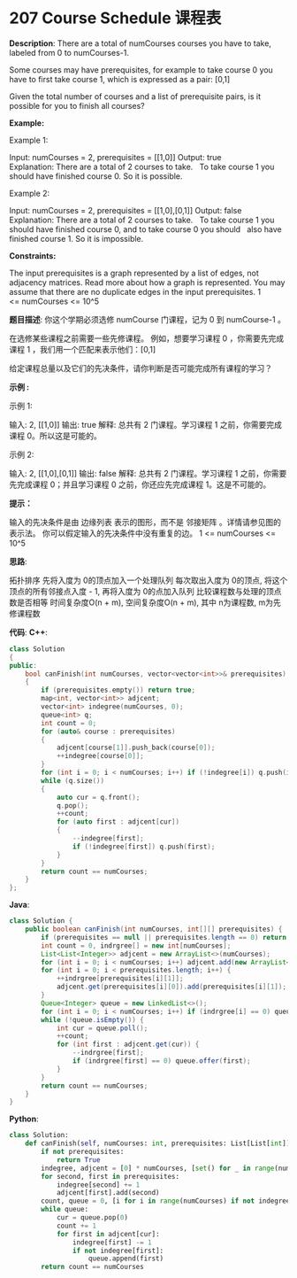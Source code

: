 # 207 Course Schedule 课程表

__Description__:
There are a total of numCourses courses you have to take, labeled from 0 to numCourses-1.

Some courses may have prerequisites, for example to take course 0 you have to first take course 1, which is expressed as a pair: [0,1]

Given the total number of courses and a list of prerequisite pairs, is it possible for you to finish all courses?

__Example:__

Example 1:

Input: numCourses = 2, prerequisites = [[1,0]]
Output: true
Explanation: There are a total of 2 courses to take.
             To take course 1 you should have finished course 0. So it is possible.

Example 2:

Input: numCourses = 2, prerequisites = [[1,0],[0,1]]
Output: false
Explanation: There are a total of 2 courses to take.
             To take course 1 you should have finished course 0, and to take course 0 you should
             also have finished course 1. So it is impossible.

__Constraints:__

The input prerequisites is a graph represented by a list of edges, not adjacency matrices. Read more about how a graph is represented.
You may assume that there are no duplicate edges in the input prerequisites.
1 <= numCourses <= 10^5

__题目描述__:
你这个学期必须选修 numCourse 门课程，记为 0 到 numCourse-1 。

在选修某些课程之前需要一些先修课程。 例如，想要学习课程 0 ，你需要先完成课程 1 ，我们用一个匹配来表示他们：[0,1]

给定课程总量以及它们的先决条件，请你判断是否可能完成所有课程的学习？

__示例 :__

示例 1:

输入: 2, [[1,0]]
输出: true
解释: 总共有 2 门课程。学习课程 1 之前，你需要完成课程 0。所以这是可能的。

示例 2:

输入: 2, [[1,0],[0,1]]
输出: false
解释: 总共有 2 门课程。学习课程 1 之前，你需要先完成​课程 0；并且学习课程 0 之前，你还应先完成课程 1。这是不可能的。

__提示：__

输入的先决条件是由 边缘列表 表示的图形，而不是 邻接矩阵 。详情请参见图的表示法。
你可以假定输入的先决条件中没有重复的边。
1 <= numCourses <= 10^5

__思路__:

拓扑排序
先将入度为 0的顶点加入一个处理队列
每次取出入度为 0的顶点, 将这个顶点的所有邻接点入度 - 1, 再将入度为 0的点加入队列
比较课程数与处理的顶点数是否相等
时间复杂度O(n + m), 空间复杂度O(n + m), 其中 n为课程数, m为先修课程数

__代码__:
__C++__:

```C++
class Solution 
{
public:
    bool canFinish(int numCourses, vector<vector<int>>& prerequisites) 
    {
        if (prerequisites.empty()) return true;
        map<int, vector<int>> adjcent;
        vector<int> indegree(numCourses, 0);
        queue<int> q;
        int count = 0;
        for (auto& course : prerequisites)
        {
            adjcent[course[1]].push_back(course[0]);
            ++indegree[course[0]];
        }
        for (int i = 0; i < numCourses; i++) if (!indegree[i]) q.push(i);
        while (q.size())
        {
            auto cur = q.front();
            q.pop();
            ++count;
            for (auto first : adjcent[cur])
            {
                --indegree[first];
                if (!indegree[first]) q.push(first);
            }
        }
        return count == numCourses;
    }
};
```

__Java__:

```Java
class Solution {
    public boolean canFinish(int numCourses, int[][] prerequisites) {
        if (prerequisites == null || prerequisites.length == 0) return true;
        int count = 0, indrgree[] = new int[numCourses];
        List<List<Integer>> adjcent = new ArrayList<>(numCourses);
        for (int i = 0; i < numCourses; i++) adjcent.add(new ArrayList<Integer>());
        for (int i = 0; i < prerequisites.length; i++) {
            ++indrgree[prerequisites[i][1]];
            adjcent.get(prerequisites[i][0]).add(prerequisites[i][1]);
        }
        Queue<Integer> queue = new LinkedList<>();
        for (int i = 0; i < numCourses; i++) if (indrgree[i] == 0) queue.offer(i);
        while (!queue.isEmpty()) {
            int cur = queue.poll();
            ++count;
            for (int first : adjcent.get(cur)) {
                --indrgree[first];
                if (indrgree[first] == 0) queue.offer(first);
            }
        }
        return count == numCourses;
    }
}
```

__Python__:

```Python
class Solution:
    def canFinish(self, numCourses: int, prerequisites: List[List[int]]) -> bool:
        if not prerequisites:
            return True
        indegree, adjcent = [0] * numCourses, [set() for _ in range(numCourses)]
        for second, first in prerequisites:
            indegree[second] += 1
            adjcent[first].add(second)
        count, queue = 0, [i for i in range(numCourses) if not indegree[i]]
        while queue:
            cur = queue.pop(0)
            count += 1
            for first in adjcent[cur]:
                indegree[first] -= 1
                if not indegree[first]:
                    queue.append(first)
        return count == numCourses
```
